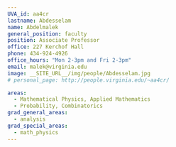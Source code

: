 ```yaml
---
UVA_id: aa4cr
lastname: Abdesselam
name: Abdelmalek
general_position: faculty
position: Associate Professor
office: 227 Kerchof Hall
phone: 434-924-4926
office_hours: "Mon 2-3pm and Fri 2-3pm"
email: malek@virginia.edu
image: __SITE_URL__/img/people/Abdesselam.jpg
# personal_page: http://people.virginia.edu/~aa4cr/

areas:
  - Mathematical Physics, Applied Mathematics
  - Probability, Combinatorics
grad_general_areas:
  - analysis
grad_special_areas:
  - math_physics
---
```


